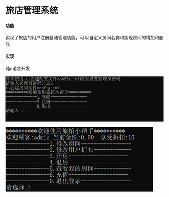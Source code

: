 <h1>旅店管理系统</h1>

#### 功能

实现了旅店的用户注册登陆管理功能，可以自定义房间名称和实现房间的增加和删除

#### 实现

纯c语言开发



![](image\1.png)

![](image\2.png)
